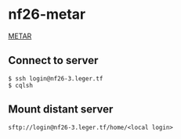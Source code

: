 # nf26-metar

[METAR](https://en.wikipedia.org/wiki/METAR)

## Connect to server
```
$ ssh login@nf26-3.leger.tf
$ cqlsh

```

## Mount distant server
```
sftp://login@nf26-3.leger.tf/home/<local login>
```